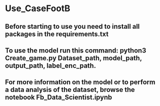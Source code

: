 # Use_CaseFootB

## Before starting to use you need to install all packages in the requirements.txt

## To use the model run this command: python3 Create_game.py Dataset_path, model_path, output_path, label_enc_path.

## For more information on the model or to perform a data analysis of the dataset, browse the notebook Fb_Data_Scientist.ipynb
